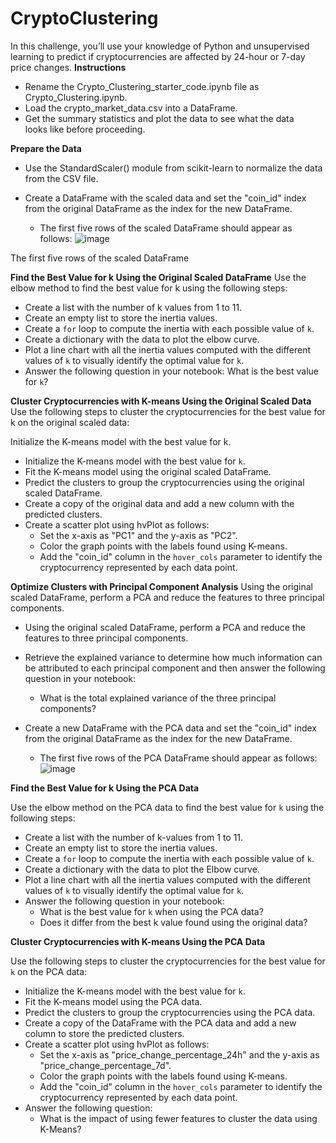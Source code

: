 # CryptoClustering

In this challenge, you’ll use your knowledge of Python and unsupervised learning to predict if cryptocurrencies are affected by 24-hour or 7-day price changes.
**Instructions**

 - Rename the Crypto_Clustering_starter_code.ipynb file as   
    Crypto_Clustering.ipynb.
 - Load the crypto_market_data.csv into a DataFrame.
 - Get the summary statistics and plot the data to see what the data   
    looks like before proceeding.

**Prepare the Data**

 - Use the StandardScaler() module from scikit-learn to normalize the
   data from the CSV file.
   

 - Create a DataFrame with the scaled data and set the "coin_id" index  
   from the original DataFrame as the index for the new DataFrame.
	  - The first five rows of the scaled DataFrame should appear as follows:
      ![image](https://github.com/mehpree/CryptoClustering/assets/131678606/be638024-091a-485c-8d86-c0f21151edd2)


The first five rows of the scaled DataFrame

**Find the Best Value for k Using the Original Scaled DataFrame**
Use the elbow method to find the best value for k using the following steps:

-   Create a list with the number of k values from 1 to 11.
-   Create an empty list to store the inertia values.
-   Create a  `for`  loop to compute the inertia with each possible value of  `k`.
-   Create a dictionary with the data to plot the elbow curve.
-   Plot a line chart with all the inertia values computed with the different values of  `k`  to visually identify the optimal value for  `k`.
-   Answer the following question in your notebook: What is the best value for  `k`?

**Cluster Cryptocurrencies with K-means Using the Original Scaled Data**
Use the following steps to cluster the cryptocurrencies for the best value for k on the original scaled data:

Initialize the K-means model with the best value for k.
-   Initialize the K-means model with the best value for  `k`.
-   Fit the K-means model using the original scaled DataFrame.
-   Predict the clusters to group the cryptocurrencies using the original scaled DataFrame.
-   Create a copy of the original data and add a new column with the predicted clusters.
-   Create a scatter plot using hvPlot as follows:
    -   Set the x-axis as "PC1" and the y-axis as "PC2".
    -   Color the graph points with the labels found using K-means.
    -   Add the "coin_id" column in the  `hover_cols`  parameter to identify the cryptocurrency represented by each data point.

**Optimize Clusters with Principal Component Analysis**
Using the original scaled DataFrame, perform a PCA and reduce the features to three principal components.

-   Using the original scaled DataFrame, perform a PCA and reduce the features to three principal components.
    
-   Retrieve the explained variance to determine how much information can be attributed to each principal component and then answer the following question in your notebook:
    
    -   What is the total explained variance of the three principal components?
-   Create a new DataFrame with the PCA data and set the "coin_id" index from the original DataFrame as the index for the new DataFrame.
    
    -   The first five rows of the PCA DataFrame should appear as follows:
       ![image](https://github.com/mehpree/CryptoClustering/assets/131678606/265023ca-d246-4e3f-be71-2df41efcaac4)

    
**Find the Best Value for k Using the PCA Data**


Use the elbow method on the PCA data to find the best value for  `k`  using the following steps:

-   Create a list with the number of k-values from 1 to 11.
-   Create an empty list to store the inertia values.
-   Create a  `for`  loop to compute the inertia with each possible value of  `k`.
-   Create a dictionary with the data to plot the Elbow curve.
-   Plot a line chart with all the inertia values computed with the different values of  `k`  to visually identify the optimal value for  `k`.
-   Answer the following question in your notebook:
    -   What is the best value for  `k`  when using the PCA data?
    -   Does it differ from the best k value found using the original data?
 
**Cluster Cryptocurrencies with K-means Using the PCA Data**

Use the following steps to cluster the cryptocurrencies for the best value for  `k`  on the PCA data:

-   Initialize the K-means model with the best value for  `k`.
-   Fit the K-means model using the PCA data.
-   Predict the clusters to group the cryptocurrencies using the PCA data.
-   Create a copy of the DataFrame with the PCA data and add a new column to store the predicted clusters.
-   Create a scatter plot using hvPlot as follows:
    -   Set the x-axis as "price_change_percentage_24h" and the y-axis as "price_change_percentage_7d".
    -   Color the graph points with the labels found using K-means.
    -   Add the "coin_id" column in the  `hover_cols`  parameter to identify the cryptocurrency represented by each data point.
-   Answer the following question:
    -   What is the impact of using fewer features to cluster the data using K-Means?  
